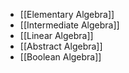 

* [[Elementary Algebra]]
* [[Intermediate Algebra]]
* [[Linear Algebra]]
* [[Abstract Algebra]]
* [[Boolean Algebra]]



